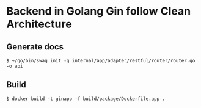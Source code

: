 # Backend in Golang Gin follow Clean Architecture


## Generate docs
```
$ ~/go/bin/swag init -g internal/app/adapter/restful/router/router.go -o api
```

## Build 
```
$ docker build -t ginapp -f build/package/Dockerfile.app .
```
